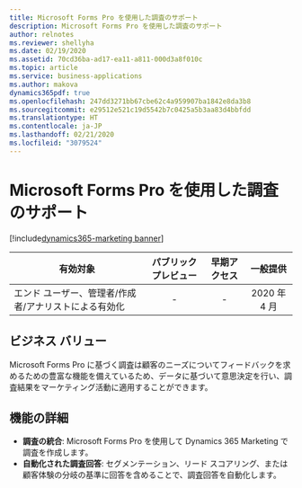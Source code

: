 ```yaml
---
title: Microsoft Forms Pro を使用した調査のサポート
description: Microsoft Forms Pro を使用した調査のサポート
author: relnotes
ms.reviewer: shellyha
ms.date: 02/19/2020
ms.assetid: 70cd36ba-ad17-ea11-a811-000d3a8f010c
ms.topic: article
ms.service: business-applications
ms.author: makova
dynamics365pdf: true
ms.openlocfilehash: 247dd3271bb67cbe62c4a959907ba1842e8da3b8
ms.sourcegitcommit: e29512e521c19d5542b7c0425a5b3aa83d4bbfdd
ms.translationtype: HT
ms.contentlocale: ja-JP
ms.lasthandoff: 02/21/2020
ms.locfileid: "3079524"
---
```

# <a name="support-for-surveys-using-microsoft-forms-pro"></a>Microsoft Forms Pro を使用した調査のサポート
[!include[dynamics365-marketing banner](../includes/dynamics365-marketing.md)]

| 有効対象    |  パブリック プレビュー | 早期アクセス | 一般提供 | 
| ---------- | :----------: |:----------: |:----------: |
|エンド ユーザー、管理者/作成者/アナリストによる有効化|-|-| 2020 年 4 月|


## <a name="business-value"></a>ビジネス バリュー
<!-- bv start -->
Microsoft Forms Pro に基づく調査は顧客のニーズについてフィードバックを求めるための豊富な機能を備えているため、データに基づいて意思決定を行い、調査結果をマーケティング活動に適用することができます。
<!-- bv end -->



## <a name="feature-details"></a>機能の詳細
<!--feature detail start -->
- **調査の統合**: Microsoft Forms Pro を使用して Dynamics 365 Marketing で調査を作成します。
- **自動化された調査回答**: セグメンテーション、リード スコアリング、または顧客体験の分岐の基準に回答を含めることで、調査回答を自動化します。
<!--feature detail end -->









